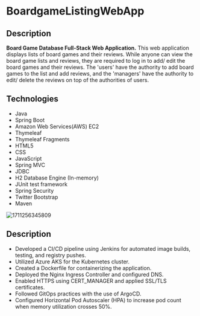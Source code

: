 # BoardgameListingWebApp

## Description

**Board Game Database Full-Stack Web Application.**
This web application displays lists of board games and their reviews. While anyone can view the board game lists and reviews, they are required to log in to add/ edit the board games and their reviews. The 'users' have the authority to add board games to the list and add reviews, and the 'managers' have the authority to edit/ delete the reviews on top of the authorities of users.  

## Technologies

- Java
- Spring Boot
- Amazon Web Services(AWS) EC2
- Thymeleaf
- Thymeleaf Fragments
- HTML5
- CSS
- JavaScript
- Spring MVC
- JDBC
- H2 Database Engine (In-memory)
- JUnit test framework
- Spring Security
- Twitter Bootstrap
- Maven



![1711256345809](https://github.com/user-attachments/assets/687167f3-16bb-408c-a7c1-00780c8f4e68)

## Description
 - Developed a CI/CD pipeline using Jenkins for automated image builds, testing, and registry pushes.
 - Utilized Azure AKS for the Kubernetes cluster.
 - Created a Dockerfile for containerizing the application.
 - Deployed the Nginx Ingress Controller and configured DNS.
 - Enabled HTTPS using CERT_MANAGER and applied SSL/TLS certificates.
 - Followed GitOps practices with the use of ArgoCD.
 - Configured Horizontal Pod Autoscaler (HPA) to increase pod count when memory utilization crosses 50%.

